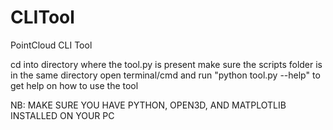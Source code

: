 # CLITool
PointCloud CLI Tool

cd into directory where the tool.py is present
make sure the scripts folder is in the same directory
open terminal/cmd and run "python tool.py --help" to get help on how to use the tool


NB: MAKE SURE YOU HAVE PYTHON, OPEN3D, AND MATPLOTLIB INSTALLED ON YOUR PC